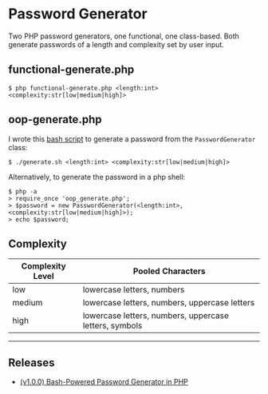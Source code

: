 # Password Generator

Two PHP password generators, one functional, one class-based. Both generate passwords of a length and complexity set by user input.

## functional-generate.php

`$ php functional-generate.php <length:int> <complexity:str[low|medium|high]>`

## oop-generate.php

I wrote this [bash script](/generate.sh) to generate a password from the `PasswordGenerator` class:

`$ ./generate.sh <length:int> <complexity:str[low|medium|high]>`

Alternatively, to generate the password in a php shell:

```
$ php -a
> require_once 'oop_generate.php';
> $password = new PasswordGenerator(<length:int>, <complexity:str[low|medium|high]>);
> echo $password;
```

## Complexity

Complexity Level | Pooled Characters
-- | --
low | lowercase letters, numbers
medium | lowercase letters, numbers, uppercase letters
high | lowercase letters, numbers, uppercase letters, symbols

---

## Releases

- [(v1.0.0) Bash-Powered Password Generator in PHP](https://github.com/devmegan/password-generator/releases/tag/v1.0.0)

